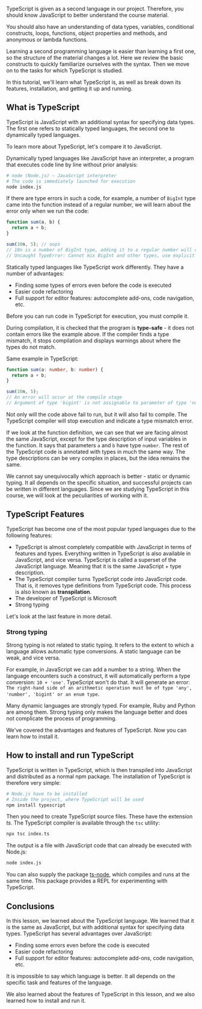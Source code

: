 
TypeScript is given as a second language in our project. Therefore, you should know JavaScript to better understand the course material.

You should also have an understanding of data types, variables, conditional constructs, loops, functions, object properties and methods, and anonymous or lambda functions.

Learning a second programming language is easier than learning a first one, so the structure of the material changes a lot. Here we review the basic constructs to quickly familiarize ourselves with the syntax. Then we move on to the tasks for which TypeScript is studied.

In this tutorial, we'll learn what TypeScript is, as well as break down its features, installation, and getting it up and running. 

## What is TypeScript

TypeScript is JavaScript with an additional syntax for specifying data types. The first one refers to statically typed languages, the second one to dynamically typed languages.

To learn more about TypeScript, let's compare it to JavaScript.

Dynamically typed languages like JavaScript have an interpreter, a program that executes code line by line without prior analysis:

```bash
# node (Node.js) — JavaScript interpreter
# The code is immediately launched for execution
node index.js
```

If there are type errors in such a code, for example, a number of `BigInt` type came into the function instead of a regular number, we will learn about the error only when we run the code:

```javascript
function sum(a, b) {
  return a + b;
}

sum(10n, 5); // oops
// 10n is a number of BigInt type, adding it to a regular number will cause a runtime error
// Uncaught TypeError: Cannot mix BigInt and other types, use explicit conversions
```

Statically typed languages like TypeScript work differently. They have a number of advantages:

* Finding some types of errors even before the code is executed
* Easier code refactoring
* Full support for editor features: autocomplete add-ons, code navigation, etc.

Before you can run code in TypeScript for execution, you must compile it.

During compilation, it is checked that the program is **type-safe** - it does not contain errors like the example above. If the compiler finds a type mismatch, it stops compilation and displays warnings about where the types do not match.

Same example in TypeScript:

```typescript
function sum(a: number, b: number) {
  return a + b;
}

sum(10n, 5);
// An error will occur at the compile stage
// Argument of type 'bigint' is not assignable to parameter of type 'number'.
```

Not only will the code above fail to run, but it will also fail to compile. The TypeScript compiler will stop execution and indicate a type mismatch error.

If we look at the function definition, we can see that we are facing almost the same JavaScript, except for the type description of input variables in the function. 
It says that parameters `a` and `b` have type `number`. The rest of the TypeScript code is annotated with types in much the same way. The type descriptions can be very complex in places, but the idea remains the same.

We cannot say unequivocally which approach is better - static or dynamic typing. It all depends on the specific situation, and successful projects can be written in different languages. Since we are studying TypeScript in this 
course, we will look at the peculiarities of working with it.

## TypeScript Features

TypeScript has become one of the most popular typed languages due to the following features:

* TypeScript is almost completely compatible with JavaScript in terms of features and types. Everything written in 
  TypeScript is also available in JavaScript, and vice versa. TypeScript is called a superset of the JavaScript 
  language. Meaning that it is the same JavaScript + type description.
* The TypeScript compiler turns TypeScript code into JavaScript code. That is, it removes type definitions from TypeScript code. This process is also known as **transpilation**.
* The developer of TypeScript is Microsoft
* Strong typing

Let's look at the last feature in more detail.

### Strong typing

Strong typing is not related to static typing. It refers to the extent to which a language allows automatic type conversions. A static language can be weak, and vice versa.

For example, in JavaScript we can add a number to a string. When the language encounters such a construct, it will automatically perform a type conversion: `10 + 'one'`. 
TypeScript won't do that. It will generate an error: `The right-hand side of an arithmetic operation must be of type 'any', 'number', 'bigint' or an enum type`.

Many dynamic languages are strongly typed. For example, Ruby and Python are among them. Strong typing only makes the language better and does not complicate the process of programming.

We've covered the advantages and features of TypeScript. Now you can learn how to install it.

## How to install and run TypeScript

TypeScript is written in TypeScript, which is then transpiled into JavaScript and distributed as a normal npm package. The installation of TypeScript is therefore very simple:

```bash
# Node.js have to be installed
# Inside the project, where TypeScript will be used
npm install typescript
```

Then you need to create TypeScript source files. These have the extension *ts*. The TypeScript compiler is available through the `tsc` utility:

```bash
npx tsc index.ts
```

The output is a file with JavaScript code that can already be executed with Node.js:

```bash
node index.js
```

You can also supply the package [ts-node](https://github.com/TypeStrong/ts-node), which compiles and runs at the same time. This package provides a REPL for experimenting with TypeScript.

## Conclusions

In this lesson, we learned about the TypeScript language. We learned that it is the same as JavaScript, but with additional syntax for specifying data types. TypeScript has several advantages over JavaScript:

* Finding some errors even before the code is executed
* Easier code refactoring
* Full support for editor features: autocomplete add-ons, code navigation, etc.

It is impossible to say which language is better. It all depends on the specific task and features of the language.

We also learned about the features of TypeScript in this lesson, and we also learned how to install and run it.